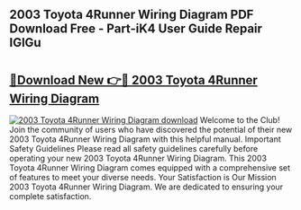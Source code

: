 ## 2003 Toyota 4Runner Wiring Diagram PDF Download Free - Part-iK4 User Guide Repair IGlGu

# <h2><a href="http://dfl1xj.blite.top/?on=2003+Toyota+4Runner+Wiring+Diagram">🔗Download New 👉🔴 2003 Toyota 4Runner Wiring Diagram</a></h2>

[![2003 Toyota 4Runner Wiring Diagram download](https://i.imgur.com/lujVjoI.png)](http://dfl1xj.blite.top/?on=2003+Toyota+4Runner+Wiring+Diagram)
Welcome to the Club! Join the community of users who have discovered the potential of their new 2003 Toyota 4Runner Wiring Diagram with this helpful manual. Important Safety Guidelines Please read all safety guidelines carefully before operating your new 2003 Toyota 4Runner Wiring Diagram. This 2003 Toyota 4Runner Wiring Diagram comes equipped with a comprehensive set of features to meet your diverse needs. Your Satisfaction is Our Mission 2003 Toyota 4Runner Wiring Diagram. We are dedicated to ensuring your complete satisfaction.
